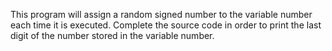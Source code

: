 This program will assign a random signed number to the variable number each time it is executed. Complete the source code in order to print the last digit of the number stored in the variable number.

